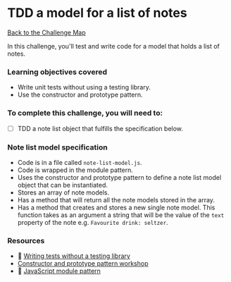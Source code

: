 # TDD a model for a list of notes

[Back to the Challenge Map](00_challenge_track.md)

In this challenge, you'll test and write code for a model that holds a list of notes.

### Learning objectives covered

- Write unit tests without using a testing library.
- Use the constructor and prototype pattern.

### To complete this challenge, you will need to:

- [ ] TDD a note list object that fulfills the specification below.

### Note list model specification

- Code is in a file called `note-list-model.js`.
- Code is wrapped in the module pattern.
- Uses the constructor and prototype pattern to define a note list model object that can be instantiated.
- Stores an array of note models.
- Has a method that will return all the note models stored in the array.
- Has a method that creates and stores a new single note model.  This function takes as an argument a string that will be the value of the `text` property of the note e.g. `Favourite drink: seltzer`.

### Resources

- :pill: [Writing tests without a testing library](https://github.com/makersacademy/course/blob/master/pills/writing_tests_without_a_testing_library.md)
- [Constructor and prototype pattern workshop](https://github.com/maryrosecook/constructor-and-prototype-pattern-workshop)
- :pill: [JavaScript module pattern](https://github.com/makersacademy/course/blob/master/pills/javascript_module_pattern.md)
